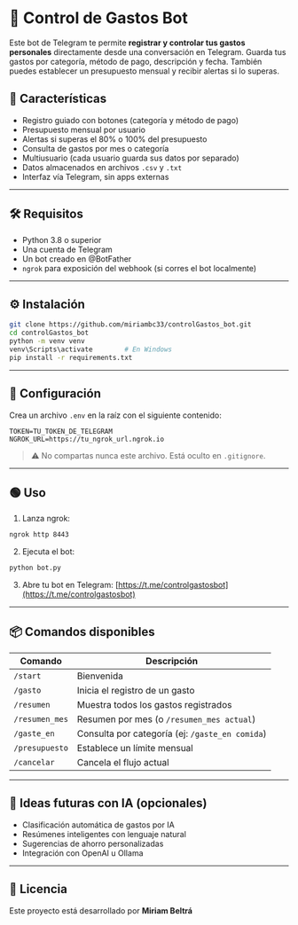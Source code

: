 # 🤖 Control de Gastos Bot

Este bot de Telegram te permite **registrar y controlar tus gastos personales** directamente desde una conversación en Telegram. Guarda tus gastos por categoría, método de pago, descripción y fecha. También puedes establecer un presupuesto mensual y recibir alertas si lo superas.

## 🚀 Características

- Registro guiado con botones (categoría y método de pago)
- Presupuesto mensual por usuario
- Alertas si superas el 80% o 100% del presupuesto
- Consulta de gastos por mes o categoría
- Multiusuario (cada usuario guarda sus datos por separado)
- Datos almacenados en archivos `.csv` y `.txt`
- Interfaz vía Telegram, sin apps externas

---

## 🛠️ Requisitos

- Python 3.8 o superior
- Una cuenta de Telegram
- Un bot creado en @BotFather
- `ngrok` para exposición del webhook (si corres el bot localmente)

---

## ⚙️ Instalación

```bash
git clone https://github.com/miriambc33/controlGastos_bot.git
cd controlGastos_bot
python -m venv venv
venv\Scripts\activate        # En Windows
pip install -r requirements.txt
```

---

## 🔐 Configuración

Crea un archivo `.env` en la raíz con el siguiente contenido:

```env
TOKEN=TU_TOKEN_DE_TELEGRAM
NGROK_URL=https://tu_ngrok_url.ngrok.io
```

> ⚠️ No compartas nunca este archivo. Está oculto en `.gitignore`.

---

## 🟢 Uso

1. Lanza ngrok:

```bash
ngrok http 8443
```

2. Ejecuta el bot:

```bash
python bot.py
```

3. Abre tu bot en Telegram: [https://t.me/controlgastosbot](https://t.me/controlgastosbot)

---

## 📦 Comandos disponibles

| Comando           | Descripción                                      |
|------------------|--------------------------------------------------|
| `/start`          | Bienvenida                                       |
| `/gasto`          | Inicia el registro de un gasto                   |
| `/resumen`        | Muestra todos los gastos registrados             |
| `/resumen_mes`    | Resumen por mes (o `/resumen_mes actual`)        |
| `/gaste_en`       | Consulta por categoría (ej: `/gaste_en comida`)  |
| `/presupuesto`    | Establece un límite mensual                      |
| `/cancelar`       | Cancela el flujo actual                          |

---

## 🧠 Ideas futuras con IA (opcionales)

- Clasificación automática de gastos por IA
- Resúmenes inteligentes con lenguaje natural
- Sugerencias de ahorro personalizadas
- Integración con OpenAI u Ollama

---

## 📝 Licencia

Este proyecto está desarrollado por **Miriam Beltrá** 
